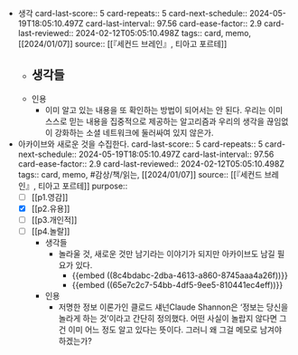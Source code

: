 - 생각
  card-last-score:: 5
  card-repeats:: 5
  card-next-schedule:: 2024-05-19T18:05:10.497Z
  card-last-interval:: 97.56
  card-ease-factor:: 2.9
  card-last-reviewed:: 2024-02-12T05:05:10.498Z
  tags:: card, memo, [[2024/01/07]] 
  source:: [[『세컨드 브레인』, 티아고 포르테]]
	- 생각들
		-
	- 인용
		- 이미 알고 있는 내용을 또 확인하는 방법이 되어서는 안 된다. 우리는 이미 스스로 믿는 내용을 집중적으로 제공하는 알고리즘과 우리의 생각을 끊임없이 강화하는 소셜 네트워크에 둘러싸여 있지 않은가.
- 아카이브와 새로운 것을 수집한다.
  card-last-score:: 5
  card-repeats:: 5
  card-next-schedule:: 2024-05-19T18:05:10.497Z
  card-last-interval:: 97.56
  card-ease-factor:: 2.9
  card-last-reviewed:: 2024-02-12T05:05:10.498Z
  tags:: card, memo, #감상/책/읽는, [[2024/01/07]] 
  source:: [[『세컨드 브레인』, 티아고 포르테]] 
  purpose:: 
  * [ ] [[p1.영감]] 
  * [X] [[p2.유용]]
  * [ ] [[p3.개인적]]
  * [ ] [[p4.놀랄]]
	- 생각들
		- 놀라울 것, 새로운 것만 남기라는 이야기가 되지만 아카이브도 남길 필요가 있다.
			- {{embed ((8c4bdabc-2dba-4613-a860-8745aaa4a26f))}}
			- {{embed ((65e7c2c7-54bb-4df5-9ee5-810441ec4eff))}}
	- 인용
		- 저명한 정보 이론가인 클로드 섀넌Claude Shannon은 ‘정보는 당신을 놀라게 하는 것’이라고 간단히 정의했다. 어떤 사실이 놀랍지 않다면 그건 이미 어느 정도 알고 있다는 뜻이다. 그러니 왜 그걸 메모로 남겨야 하겠는가?